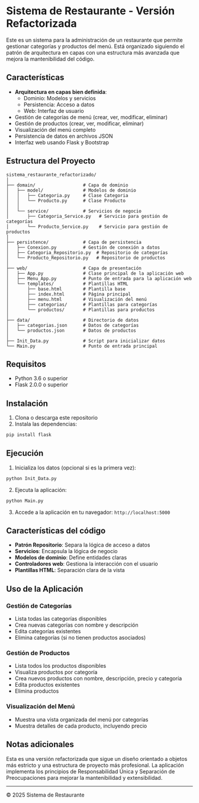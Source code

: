 # Sistema de Restaurante - Versión Refactorizada

Este es un sistema para la administración de un restaurante que permite gestionar categorías y productos del menú. Está organizado siguiendo el patrón de arquitectura en capas con una estructura más avanzada que mejora la mantenibilidad del código.

## Características

- **Arquitectura en capas bien definida**:
  - Dominio: Modelos y servicios
  - Persistencia: Acceso a datos
  - Web: Interfaz de usuario
- Gestión de categorías de menú (crear, ver, modificar, eliminar)
- Gestión de productos (crear, ver, modificar, eliminar)
- Visualización del menú completo
- Persistencia de datos en archivos JSON
- Interfaz web usando Flask y Bootstrap

## Estructura del Proyecto

```
sistema_restaurante_refactorizado/
│
├── domain/                  # Capa de dominio
│   ├── model/               # Modelos de dominio
│   │   ├── Categoria.py     # Clase Categoria
│   │   └── Producto.py      # Clase Producto
│   │
│   └── service/             # Servicios de negocio
│       ├── Categoria_Service.py   # Servicio para gestión de categorías
│       └── Producto_Service.py    # Servicio para gestión de productos
│
├── persistence/             # Capa de persistencia
│   ├── Conexion.py          # Gestión de conexión a datos
│   ├── Categoria_Repositorio.py  # Repositorio de categorías
│   └── Producto_Repositorio.py   # Repositorio de productos
│
├── web/                     # Capa de presentación
│   ├── App.py               # Clase principal de la aplicación web
│   ├── Menu_App.py          # Punto de entrada para la aplicación web
│   └── templates/           # Plantillas HTML
│       ├── base.html        # Plantilla base
│       ├── index.html       # Página principal
│       ├── menu.html        # Visualización del menú
│       ├── categorias/      # Plantillas para categorías
│       └── productos/       # Plantillas para productos
│
├── data/                    # Directorio de datos
│   ├── categorias.json      # Datos de categorías
│   └── productos.json       # Datos de productos
│
├── Init_Data.py             # Script para inicializar datos
└── Main.py                  # Punto de entrada principal
```

## Requisitos

- Python 3.6 o superior
- Flask 2.0.0 o superior

## Instalación

1. Clona o descarga este repositorio
2. Instala las dependencias:

```bash
pip install flask
```

## Ejecución

1. Inicializa los datos (opcional si es la primera vez):

```bash
python Init_Data.py
```

2. Ejecuta la aplicación:

```bash
python Main.py
```

3. Accede a la aplicación en tu navegador: `http://localhost:5000`

## Características del código

- **Patrón Repositorio**: Separa la lógica de acceso a datos
- **Servicios**: Encapsula la lógica de negocio
- **Modelos de dominio**: Define entidades claras
- **Controladores web**: Gestiona la interacción con el usuario
- **Plantillas HTML**: Separación clara de la vista

## Uso de la Aplicación

### Gestión de Categorías
- Lista todas las categorías disponibles
- Crea nuevas categorías con nombre y descripción
- Edita categorías existentes
- Elimina categorías (si no tienen productos asociados)

### Gestión de Productos
- Lista todos los productos disponibles
- Visualiza productos por categoría
- Crea nuevos productos con nombre, descripción, precio y categoría
- Edita productos existentes
- Elimina productos

### Visualización del Menú
- Muestra una vista organizada del menú por categorías
- Muestra detalles de cada producto, incluyendo precio

## Notas adicionales

Esta es una versión refactorizada que sigue un diseño orientado a objetos más estricto y una estructura de proyecto más profesional. La aplicación implementa los principios de Responsabilidad Única y Separación de Preocupaciones para mejorar la mantenibilidad y extensibilidad.

---

© 2025 Sistema de Restaurante
